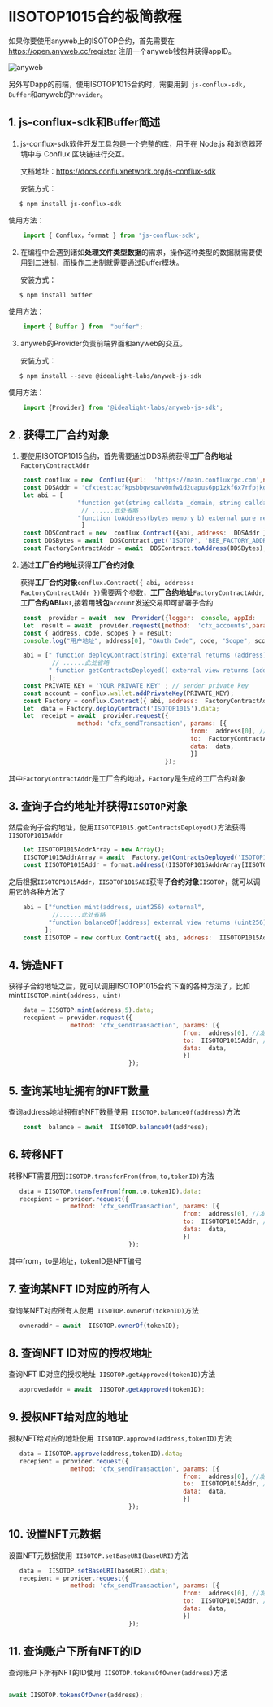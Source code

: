 # IISOTOP1015合约极简教程

如果你要使用anyweb上的ISOTOP合约，首先需要在 https://open.anyweb.cc/register 注册一个anyweb钱包并获得appID。

![anyweb](https://upload.cc/i1/2022/12/11/TQdy4U.png)

另外写Dapp的前端，使用ISOTOP1015合约时，需要用到` js-conflux-sdk`，`Buffer`和anyweb的`Provider`。


## 1. js-conflux-sdk和Buffer简述

1. js-conflux-sdk软件开发工具包是一个完整的库，用于在 Node.js 和浏览器环境中与 Conflux 区块链进行交互。

    文档地址：https://docs.confluxnetwork.org/js-conflux-sdk

    安装方式：
```
   $ npm install js-conflux-sdk
```
使用方法：
``` js
    import { Conflux，format } from 'js-conflux-sdk';
```
2. 在编程中会遇到诸如**处理文件类型数据**的需求，操作这种类型的数据就需要使用到二进制，而操作二进制就需要通过Buffer模块。
    
    安装方式：
```
   $ npm install buffer
```
使用方法：
``` js
    import { Buffer } from  "buffer";
```
3. anyweb的Provider负责前端界面和anyweb的交互。

    安装方式：
```
   $ npm install --save @idealight-labs/anyweb-js-sdk
```

使用方法：

``` js
    import {Provider} from '@idealight-labs/anyweb-js-sdk';
```

## 2 . 获得工厂合约对象


1. 要使用ISOTOP1015合约，首先需要通过DDS系统获得**工厂合约地址**`FactoryContractAddr`
```js
    const conflux = new  Conflux({url:  'https://main.confluxrpc.com',networkId:  1029 });
    const DDSAddr = 'cfxtest:acfkpsbbgwsuvw0mfw1d2uapus6pp1zkf6x7rfpjkg';
    let abi = [
                   "function get(string calldata _domain, string calldata _key) external view returns (bytes memory)",
                    // ......此处省略
                   "function toAddress(bytes memory b) external pure returns (address addr)"
                    ]
    const DDSContract = new  conflux.Contract({abi, address:  DDSAddr });
    const DDSBytes = await  DDSContract.get('ISOTOP', 'BEE_FACTORY_ADDRESS');
    const FactoryContractAddr = await  DDSContract.toAddress(DDSBytes);
```

2.  通过**工厂合约地址**获得**工厂合约对象**

    获得**工厂合约对象**`conflux.Contract({ abi, address:  FactoryContractAddr })`需要两个参数，**工厂合约地址**`FactoryContractAddr`,**工厂合约ABI**`ABI`,接着用**钱包**`account`发送交易即可部署子合约

```js
    const  provider = await  new  Provider({logger:  console, appId:  'YOUR_APP_ID',});
    let  result = await  provider.request({method:  'cfx_accounts',params: [{availableNetwork[1, 1029],scopes: ['baseInfo', 'identity'],}]});
    const { address, code, scopes } = result;
    console.log("用户地址", address[0], "OAuth Code", code, "Scope", scopes);    //通过anyweb获得用户地址

    abi = [" function deployContract(string) external returns (address)",
            // ......此处省略
           " function getContractsDeployed() external view returns (address[])"
           ];
    const PRIVATE_KEY = 'YOUR_PRIVATE_KEY' ; // sender private key
    const account = conflux.wallet.addPrivateKey(PRIVATE_KEY);
    const Factory = conflux.Contract({ abi, address:  FactoryContractAddr });   
    let  data = Factory.deployContract('ISOTOP1015').data;
    let  receipt = await  provider.request({
                   method: 'cfx_sendTransaction', params: [{
                                                  from:  address[0], //发送方地址
                                                  to:  FactoryContractAddr, //调用的合约地址
                                                  data:  data,
                                                  }]
                                           });
 ``` 
 其中`FactoryContractAddr`是工厂合约地址，`Factory`是生成的工厂合约对象
 
## 3.  查询子合约地址并获得`IISOTOP`对象
  然后查询子合约地址，使用`IISOTOP1015.getContractsDeployed()`方法获得`IISOTOP1015Addr`

  ```js
      let IISOTOP1015AddrArray = new Array();
      IISOTOP1015AddrArray = await  Factory.getContractsDeployed('ISOTOP1015');
      const IISOTOP1015Addr = format.address((IISOTOP1015AddrArray[IISOTOP1015AddrArray.length-1]）,1029);  //这里需要将hex40地址格式转换成conflux的cip37地址格式
  ```
之后根据`IISOTOP1015Addr`，`IISOTOP1015ABI`获得**子合约对象**`IISOTOP`，就可以调用它的各种方法了
```js
    abi = ["function mint(address, uint256) external",
            //......此处省略
           "function balanceOf(address) external view returns (uint256)"
          ];
    const IISOTOP = new conflux.Contract({ abi, address:  IISOTOP1015Addr });
```
## 4.  铸造NFT

获得子合约地址之后，就可以调用IISOTOP1015合约下面的各种方法了，比如mint`IISOTOP.mint(address, uint) `
  ```js
      data = IISOTOP.mint(address,5).data;
      recepient = provider.request({
                   method: 'cfx_sendTransaction', params: [{
                                                  from:  address[0], //发送方地址
                                                  to:  IISOTOP1015Addr, //调用的合约地址
                                                  data:  data,
                                                  }]
                                   });
  ```

## 5.  查询某地址拥有的NFT数量
查询address地址拥有的NFT数量使用` IISOTOP.balanceOf(address)`方法
  ```js
      const  balance = await  IISOTOP.balanceOf(address);
  ```
## 6. 转移NFT
转移NFT需要用到`IISOTOP.transferFrom(from,to,tokenID)`方法
  ```js
     data = IISOTOP.transferFrom(from,to,tokenID).data;
     recepient = provider.request({
                   method: 'cfx_sendTransaction', params: [{
                                                  from:  address[0], //发送方地址
                                                  to:  IISOTOP1015Addr, //调用的合约地址
                                                  data:  data,
                                                  }]
                                   });
  ```
  其中from，to是地址，tokenID是NFT编号
## 7. 查询某NFT ID对应的所有人
查询某NFT对应所有人使用` IISOTOP.ownerOf(tokenID)`方法
  ```js
     owneraddr = await  IISOTOP.ownerOf(tokenID);
  ```
## 8. 查询NFT ID对应的授权地址
查询NFT ID对应的授权地址` IISOTOP.getApproved(tokenID)`方法
  ```js
     approvedaddr = await  IISOTOP.getApproved(tokenID);
  ```
  ## 9. 授权NFT给对应的地址
授权NFT给对应的地址使用` IISOTOP.approved(address,tokenID)`方法
  ```js
     data = IISOTOP.approve(address,tokenID).data;
     recepient = provider.request({
                   method: 'cfx_sendTransaction', params: [{
                                                  from:  address[0], //发送方地址
                                                  to:  IISOTOP1015Addr, //调用的合约地址
                                                  data:  data,
                                                  }]
                                   });
  ```
## 10. 设置NFT元数据
设置NFT元数据使用` IISOTOP.setBaseURI(baseURI)`方法
  ```js
     data =  IISOTOP.setBaseURI(baseURI).data;
     recepient = provider.request({
                   method: 'cfx_sendTransaction', params: [{
                                                  from:  address[0], //发送方地址
                                                  to:  IISOTOP1015Addr, //调用的合约地址
                                                  data:  data,
                                                  }]
                                   });
  ```

##  11. 查询账户下所有NFT的ID

查询账户下所有NFT的ID使用` IISOTOP.tokensOfOwner(address)`方法

```js

await IISOTOP.tokensOfOwner(address);

```
